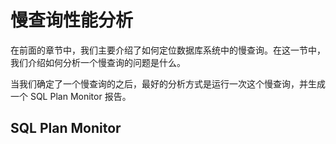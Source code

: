 # 慢查询性能分析

在前面的章节中，我们主要介绍了如何定位数据库系统中的慢查询。在这一节中，我们介绍如何分析一个慢查询的问题是什么。

当我们确定了一个慢查询的之后，最好的分析方式是运行一次这个慢查询，并生成一个 SQL Plan Monitor 报告。

## SQL Plan Monitor


